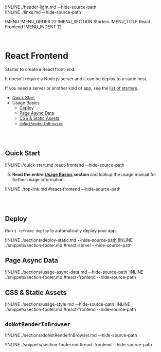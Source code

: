 !INLINE ./header-light.md --hide-source-path
<br/>
!INLINE ./links.md --hide-source-path
<br/>

!MENU
!MENU_ORDER 22
!MENU_SECTION Starters
!MENU_TITLE React Frontend
!MENU_INDENT 12

<br/>

# React Frontend

Starter to create a React front-end.

It doesn't require a Node.js server and it can be deploy to a static host.

If you need a server or another kind of app, see the [list of starters]().

- [Quick Start](#quick-start)
- Usage Basics
  - [Deploy](#deploy)
  - [Page Async Data](#page-async-data)
  - [CSS & Static Assets](#css--static-assets)
  - [`doNotRenderInBrowser`](#donotrenderinbrowser)

<br/>
<br/>

## Quick Start

!INLINE ./quick-start.md react-frontend --hide-source-path

5. **Read the entire [Usage Basics](#react-frontend) section** and lookup the usage manual for further usage information.

!INLINE ./top-link.md #react-frontend --hide-source-path

<br/>
<br/>


## Deploy

Run `$ reframe deploy` to automatically deploy your app.

!INLINE ./sections/deploy-static.md --hide-source-path
!INLINE ./snippets/section-footer.md #react-server --hide-source-path




## Page Async Data

!INLINE ./sections/usage-async-data.md --hide-source-path
!INLINE ./snippets/section-footer.md #react-frontend --hide-source-path





## CSS & Static Assets

!INLINE ./sections/usage-style.md --hide-source-path
!INLINE ./snippets/section-footer.md #react-frontend --hide-source-path




## `doNotRenderInBrowser`

!INLINE ./sections/doNotRenderInBrowser.md --hide-source-path

!INLINE ./snippets/section-footer.md #react-frontend --hide-source-path




